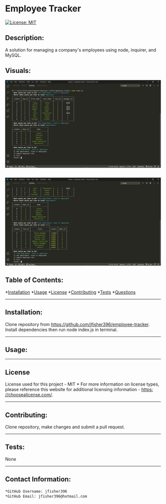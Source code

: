 
  
  # Employee Tracker

  [![License: MIT](https://img.shields.io/badge/License-MIT-yellow.svg)](https://opensource.org/licenses/MIT)

  ## Description:

  A solution for managing a company's employees using node, inquirer, and MySQL.
  
  ## Visuals:
 
  ![GitHub Logo](/media/Employee%20Tracker%201.png)
 
  ![GitHub Logo](/media/Employee%20Tracker%202.png)
  ---

  ## Table of Contents:
  *[Installation](#Installation) 
  *[Usage](#Usage)
  *[License](#License)
  *[Contributing](#Contribution)
  *[Tests](#Tests) 
  *[Questions](#Contact-Information)

---

  ## Installation:

  Clone repository from https://github.com/jfisher396/employee-tracker. Install dependencies then run node index.js in terminal.

---

  ## Usage:

  

---

  ## License
  License used for this project - MIT
    * For more information on license types, please reference this website
  for additional licensing information - [https: //choosealicense.com/](https://choosealicense.com/).

---

  ## Contributing:

  Clone repository, make changes and submit a pull request.

---

  ## Tests:
  None

---

  ## Contact Information:
    *GitHub Username: jfisher396
    *GitHub Email: jfisher396@hotmail.com
  
